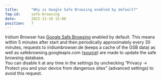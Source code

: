 ```yaml
---
title:		"Why is Google Safe Browsing enabled by default?"
faq-id:		safe-browsing
date:		2022-12-10 12:00
position:	7
---
```

Iridium Browser has [Google Safe Browsing](http://blog.chromium.org/2012/01/all-about-safe-browsing.html) enabled by 
default. This means within 5 minutes after start and then periodically approximately every 30 minutes, requests to 
iridiumbrowser.de (keeps a cache of the GSB data) as well as safebrowsing.googleapis.com ([source](https://github.com/iridium-browser/tracker/issues/131#issuecomment-394428596)) 
are made to update the safe browsing database.   
You can disable it at any time in the settings by unchecking “Privacy -> Protect you and your device from dangerous 
sites” (advanced settings) to avoid this request.
